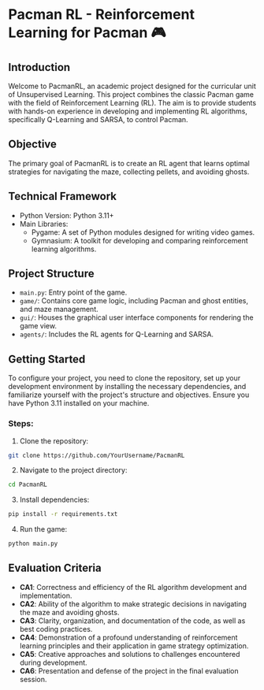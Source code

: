 # Pacman RL - Reinforcement Learning for Pacman 🎮

## Introduction
Welcome to PacmanRL, an academic project designed for the curricular unit of Unsupervised Learning. This project combines the classic Pacman game with the field of Reinforcement Learning (RL). The aim is to provide students with hands-on experience in developing and implementing RL algorithms, specifically Q-Learning and SARSA, to control Pacman.

## Objective
The primary goal of PacmanRL is to create an RL agent that learns optimal strategies for navigating the maze, collecting pellets, and avoiding ghosts.

## Technical Framework
- Python Version: Python 3.11+
- Main Libraries:
  - Pygame: A set of Python modules designed for writing video games.
  - Gymnasium: A toolkit for developing and comparing reinforcement learning algorithms.

## Project Structure
- `main.py`: Entry point of the game.
- `game/`: Contains core game logic, including Pacman and ghost entities, and maze management.
- `gui/`: Houses the graphical user interface components for rendering the game view.
- `agents/`: Includes the RL agents for Q-Learning and SARSA.

## Getting Started
To configure your project, you need to clone the repository, set up your development environment by installing the necessary dependencies, and familiarize yourself with the project's structure and objectives. Ensure you have Python 3.11 installed on your machine.

### Steps:
1. Clone the repository:
```bash
git clone https://github.com/YourUsername/PacmanRL
```

2. Navigate to the project directory:
```bash
cd PacmanRL
```

3. Install dependencies:
```bash
pip install -r requirements.txt
```

4. Run the game:
```bash
python main.py
```

## Evaluation Criteria
- **CA1**: Correctness and efficiency of the RL algorithm development and implementation.
- **CA2**: Ability of the algorithm to make strategic decisions in navigating the maze and avoiding ghosts.
- **CA3**: Clarity, organization, and documentation of the code, as well as best coding practices.
- **CA4**: Demonstration of a profound understanding of reinforcement learning principles and their application in game strategy optimization.
- **CA5**: Creative approaches and solutions to challenges encountered during development.
- **CA6**: Presentation and defense of the project in the final evaluation session.
```